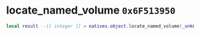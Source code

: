 # locate_named_volume `0x6F513950`

```lua
local result --[[ integer ]] = natives.object.locate_named_volume(_unk0 --[[ integer ]], _unk1 --[[ integer ]], _unk2 --[[ integer ]], _unk3 --[[ integer ]], _unk4 --[[ integer ]], _unk5 --[[ integer ]])
```